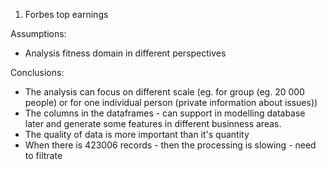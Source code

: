 1. Forbes top earnings 

Assumptions:

- Analysis fitness domain in different perspectives

Conclusions:

- The analysis can focus on different scale (eg. for group (eg. 20 000 people) or for one individual person (private information about issues))
- The columns in the dataframes - can support in modelling database later and generate some features in different businness areas.
- The quality of data is more important than it's quantity
- When there is 423006 records - then the processing is slowing - need to filtrate



